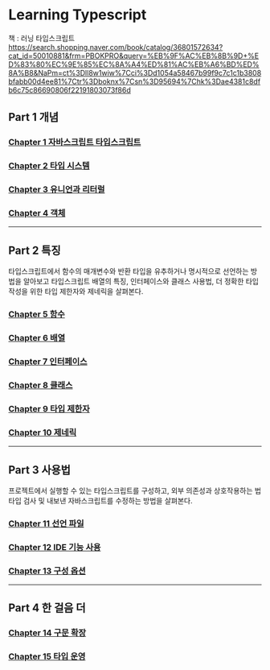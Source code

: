 # Learning Typescript

책 : 러닝 타입스크립트
<br>
https://search.shopping.naver.com/book/catalog/36801572634?cat_id=50010881&frm=PBOKPRO&query=%EB%9F%AC%EB%8B%9D+%ED%83%80%EC%9E%85%EC%8A%A4%ED%81%AC%EB%A6%BD%ED%8A%B8&NaPm=ct%3Dll8w1wiw%7Cci%3Dd1054a58467b99f9c7c1c1b3808bfabb00d4ee81%7Ctr%3Dboknx%7Csn%3D95694%7Chk%3Dae4381c8dfb6c75c86690806f22191803073f86d

## Part 1 개념

### [Chapter 1 자바스크립트 타입스크립트](chap1.md)

### [Chapter 2 타입 시스템](chap2.md)

### [Chapter 3 유니언과 리터럴](chap3.md)

### [Chapter 4 객체](chap4.md)

---

## Part 2 특징

타입스크립트에서 함수의 매개변수와 반환 타입을 유추하거나 명시적으로 선언하는 방법을 알아보고 타입스크립트 배열의 특징, 인터페이스와 클래스 사용법, 더 정확한 타입 작성을 위한 타입 제한자와 제네릭을 살펴본다.

### [Chapter 5 함수](chap5.md)

### [Chapter 6 배열](chap6.md)

### [Chapter 7 인터페이스](chap7.md)

### [Chapter 8 클래스](chap8.md)

### [Chapter 9 타입 제한자](chap9.md)

### [Chapter 10 제네릭](chap10.md)

---

## Part 3 사용법

프로젝트에서 실행할 수 있는 타입스크립트를 구성하고, 외부 의존성과 상호작용하는 법 타입 검사 및 내보낸 자바스크립트를 수정하는 방법을 살펴본다.

### [Chapter 11 선언 파일](chap11.md)

### [Chapter 12 IDE 기능 사용](chap12.md)

### [Chapter 13 구성 옵션](chap13.md)

---

## Part 4 한 걸음 더

### [Chapter 14 구문 확장](chap14.md)

### [Chapter 15 타입 운영](chap15.md)
